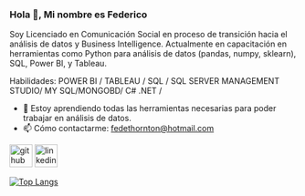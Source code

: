 ### Hola 👋, Mi nombre es Federico
Soy Licenciado en Comunicación Social en proceso de transición hacia el análisis de datos y Business Intelligence. Actualmente en capacitación en herramientas como Python para análisis de datos (pandas, numpy, sklearn), SQL, Power BI, y Tableau. 

Habilidades: POWER BI / TABLEAU / SQL / SQL SERVER MANAGEMENT STUDIO/ MY SQL/MONGOBD/ C# .NET / 

- 🌱 Estoy aprendiendo todas las herramientas necesarias para poder trabajar en análisis de datos. 
- 📫 Cómo contactarme: fedethornton@hotmail.com 


[<img src='https://cdn.jsdelivr.net/npm/simple-icons@3.0.1/icons/github.svg' alt='github' height='40'>](https://github.com/FedericoThornton)  [<img src='https://cdn.jsdelivr.net/npm/simple-icons@3.0.1/icons/linkedin.svg' alt='linkedin' height='40'>](https://www.linkedin.com/in/https://www.linkedin.com/in/federico-thornton-3134a016//)  

[![Top Langs](https://github-readme-stats.vercel.app/api/top-langs/?username=FedericoThornton)](https://github.com/anuraghazra/github-readme-stats)

